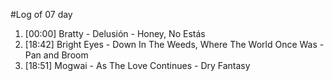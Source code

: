 #Log of 07 day

1. [00:00] Bratty - Delusión - Honey, No Estás
1. [18:42] Bright Eyes - Down In The Weeds, Where The World Once Was - Pan and Broom
1. [18:51] Mogwai - As The Love Continues - Dry Fantasy
